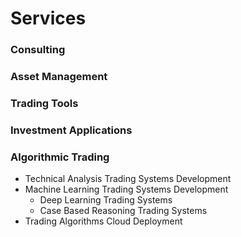 # Services

### Consulting 
<!--   - Cryptocurrency Markets -->

### Asset Management

### Trading Tools

### Investment Applications

### Algorithmic Trading
  - Technical Analysis Trading Systems Development
  - Machine Learning Trading Systems Development
      - Deep Learning Trading Systems
      - Case Based Reasoning Trading Systems
  - Trading Algorithms Cloud Deployment

